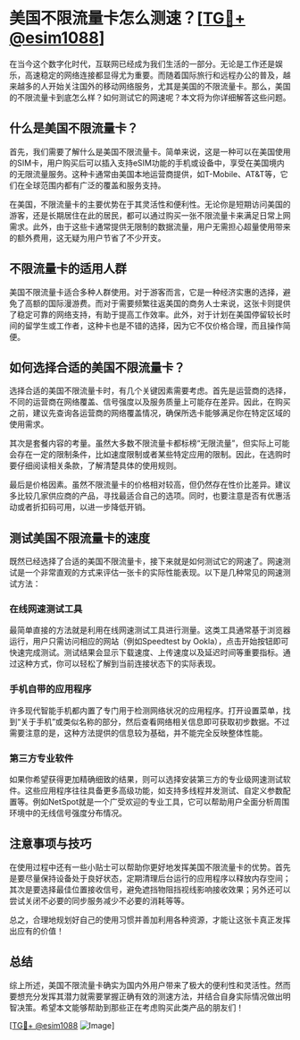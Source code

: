 # 美国不限流量卡怎么测速？[[TG💪+ @esim1088](https://t.me/s/esim1088)]

在当今这个数字化时代，互联网已经成为我们生活的一部分。无论是工作还是娱乐，高速稳定的网络连接都显得尤为重要。而随着国际旅行和远程办公的普及，越来越多的人开始关注国外的移动网络服务，尤其是美国的不限流量卡。那么，美国的不限流量卡到底怎么样？如何测试它的网速呢？本文将为你详细解答这些问题。

## 什么是美国不限流量卡？

首先，我们需要了解什么是美国不限流量卡。简单来说，这是一种可以在美国使用的SIM卡，用户购买后可以插入支持eSIM功能的手机或设备中，享受在美国境内的无限流量服务。这种卡通常由美国本地运营商提供，如T-Mobile、AT&T等，它们在全球范围内都有广泛的覆盖和服务支持。

在美国，不限流量卡的主要优势在于其灵活性和便利性。无论你是短期访问美国的游客，还是长期居住在此的居民，都可以通过购买一张不限流量卡来满足日常上网需求。此外，由于这些卡通常提供无限制的数据流量，用户无需担心超量使用带来的额外费用，这无疑为用户节省了不少开支。

## 不限流量卡的适用人群

美国不限流量卡适合多种人群使用。对于游客而言，它是一种经济实惠的选择，避免了高额的国际漫游费。而对于需要频繁往返美国的商务人士来说，这张卡则提供了稳定可靠的网络支持，有助于提高工作效率。此外，对于计划在美国停留较长时间的留学生或工作者，这种卡也是不错的选择，因为它不仅价格合理，而且操作简便。

## 如何选择合适的美国不限流量卡？

选择合适的美国不限流量卡时，有几个关键因素需要考虑。首先是运营商的选择，不同的运营商在网络覆盖、信号强度以及服务质量上可能存在差异。因此，在购买之前，建议先查询各运营商的网络覆盖情况，确保所选卡能够满足你在特定区域的使用需求。

其次是套餐内容的考量。虽然大多数不限流量卡都标榜“无限流量”，但实际上可能会存在一定的限制条件，比如速度限制或者某些特定应用的限制。因此，在选购时要仔细阅读相关条款，了解清楚具体的使用规则。

最后是价格因素。虽然不限流量卡的价格相对较高，但仍然存在性价比差异。建议多比较几家供应商的产品，寻找最适合自己的选项。同时，也要注意是否有优惠活动或者折扣码可用，以进一步降低开销。

## 测试美国不限流量卡的速度

既然已经选择了合适的美国不限流量卡，接下来就是如何测试它的网速了。网速测试是一个非常直观的方式来评估一张卡的实际性能表现。以下是几种常见的网速测试方法：

### 在线网速测试工具

最简单直接的方法就是利用在线网速测试工具进行测量。这类工具通常基于浏览器运行，用户只需访问相应的网站（例如Speedtest by Ookla），点击开始按钮即可快速完成测试。测试结果会显示下载速度、上传速度以及延迟时间等重要指标。通过这种方式，你可以轻松了解到当前连接状态下的实际表现。

### 手机自带的应用程序

许多现代智能手机都内置了专门用于检测网络状况的应用程序。打开设置菜单，找到“关于手机”或类似名称的部分，然后查看网络相关信息即可获取初步数据。不过需要注意的是，这种方法提供的信息较为基础，并不能完全反映整体性能。

### 第三方专业软件

如果你希望获得更加精确细致的结果，则可以选择安装第三方的专业级网速测试软件。这些应用程序往往具备更多高级功能，如支持多线程并发测试、自定义参数配置等。例如NetSpot就是一个广受欢迎的专业工具，它可以帮助用户全面分析周围环境中的无线信号强度分布情况。

## 注意事项与技巧

在使用过程中还有一些小贴士可以帮助你更好地发挥美国不限流量卡的优势。首先是要尽量保持设备处于良好状态，定期清理后台运行的应用程序以释放内存空间；其次是要选择最佳位置接收信号，避免遮挡物阻挡视线影响接收效果；另外还可以尝试关闭不必要的同步服务减少不必要的消耗等等。

总之，合理地规划好自己的使用习惯并善加利用各种资源，才能让这张卡真正发挥出应有的价值！

## 总结

综上所述，美国不限流量卡确实为国内外用户带来了极大的便利性和灵活性。然而要想充分发挥其潜力就需要掌握正确有效的测速方法，并结合自身实际情况做出明智决策。希望本文能够帮助到那些正在考虑购买此类产品的朋友们！

[[TG💪+ @esim1088](https://t.me/s/esim1088) ![Image](https://i.postimg.cc/4NQfJmqS/Snipaste-2025-05-13-00-14-12.png)]